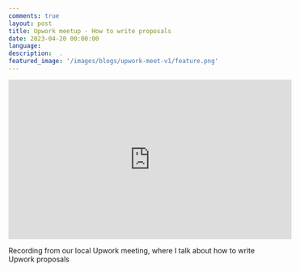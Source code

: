 ```yaml
---
comments: true
layout: post
title: Upwork meetup - How to write proposals
date: 2023-04-20 00:00:00
language: 
description:  .
featured_image: '/images/blogs/upwork-meet-v1/feature.png'
---
```


<iframe width="560" height="315" src="https://www.youtube.com/embed/sGVYcWCG1HM" title="YouTube video player" frameborder="0" allow="accelerometer; autoplay; clipboard-write; encrypted-media; gyroscope; picture-in-picture; web-share" allowfullscreen></iframe>

Recording from our local Upwork meeting, where I talk about how to write Upwork proposals